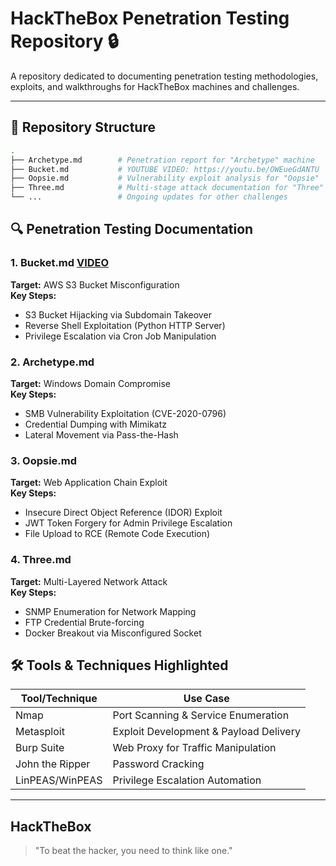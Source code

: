 # HackTheBox Penetration Testing Repository 🔒

A repository dedicated to documenting penetration testing methodologies, exploits, and walkthroughs for HackTheBox machines and challenges.

---

## 📂 Repository Structure

```bash
.
├── Archetype.md        # Penetration report for "Archetype" machine
├── Bucket.md           # YOUTUBE VIDEO: https://youtu.be/OWEueGdANTU
├── Oopsie.md           # Vulnerability exploit analysis for "Oopsie"
├── Three.md            # Multi-stage attack documentation for "Three" machine
└── ...                 # Ongoing updates for other challenges
```

## 🔍 Penetration Testing Documentation

### 1. Bucket.md  [VIDEO](https://youtu.be/OWEueGdANTU)
**Target:** AWS S3 Bucket Misconfiguration  
**Key Steps:**  
- S3 Bucket Hijacking via Subdomain Takeover  
- Reverse Shell Exploitation (Python HTTP Server)  
- Privilege Escalation via Cron Job Manipulation  

### 2. Archetype.md  
**Target:** Windows Domain Compromise  
**Key Steps:**  
- SMB Vulnerability Exploitation (CVE-2020-0796)  
- Credential Dumping with Mimikatz  
- Lateral Movement via Pass-the-Hash  

### 3. Oopsie.md  
**Target:** Web Application Chain Exploit  
**Key Steps:**  
- Insecure Direct Object Reference (IDOR) Exploit  
- JWT Token Forgery for Admin Privilege Escalation  
- File Upload to RCE (Remote Code Execution)  

### 4. Three.md  
**Target:** Multi-Layered Network Attack  
**Key Steps:**  
- SNMP Enumeration for Network Mapping  
- FTP Credential Brute-forcing  
- Docker Breakout via Misconfigured Socket  

## 🛠️ Tools & Techniques Highlighted

| Tool/Technique       | Use Case                                      |
|----------------------|----------------------------------------------|
| Nmap                | Port Scanning & Service Enumeration         |
| Metasploit          | Exploit Development & Payload Delivery      |
| Burp Suite         | Web Proxy for Traffic Manipulation          |
| John the Ripper     | Password Cracking                           |
| LinPEAS/WinPEAS     | Privilege Escalation Automation            |

---

## HackTheBox
> "To beat the hacker, you need to think like one."
